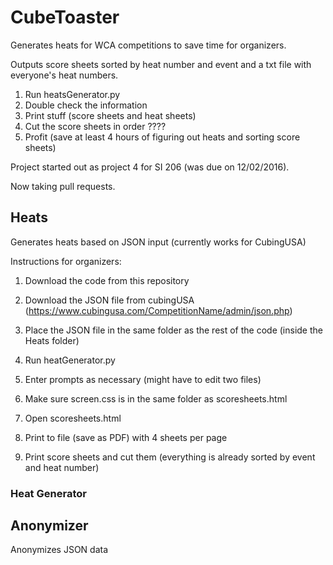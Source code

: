 # CubeToaster
Generates heats for WCA competitions to save time for organizers.

Outputs score sheets sorted by heat number and event and a txt file with everyone's heat numbers. 

1. Run heatsGenerator.py
2. Double check the information
3. Print stuff (score sheets and heat sheets)
4. Cut the score sheets in order
????
5. Profit (save at least 4 hours of figuring out heats and sorting score sheets) 

Project started out as project 4 for SI 206 (was due on 12/02/2016). 

Now taking pull requests.


## Heats
Generates heats based on JSON input (currently works for CubingUSA)

Instructions for organizers:

1. Download the code from this repository

2. Download the JSON file from cubingUSA (https://www.cubingusa.com/CompetitionName/admin/json.php)

3. Place the JSON file in the same folder as the rest of the code (inside the Heats folder)

4. Run heatGenerator.py

5. Enter prompts as necessary (might have to edit two files)

6. Make sure screen.css is in the same folder as scoresheets.html

7. Open scoresheets.html

8. Print to file (save as PDF) with 4 sheets per page

9. Print score sheets and cut them (everything is already sorted by event and heat number)


### Heat Generator


## Anonymizer
Anonymizes JSON data